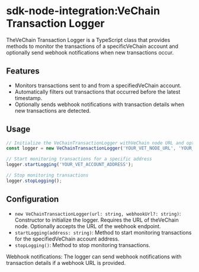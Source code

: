 # sdk-node-integration:VeChain Transaction Logger

TheVeChain Transaction Logger is a TypeScript class that provides methods to monitor the transactions of a specificVeChain account and optionally send webhook notifications when new transactions occur.

## Features

- Monitors transactions sent to and from a specifiedVeChain account.
- Automatically filters out transactions that occurred before the latest timestamp.
- Optionally sends webhook notifications with transaction details when new transactions are detected.

## Usage

```typescript
// Initialize the VeChainTransactionLogger withVeChain node URL and optional webhook URL
const logger = new VeChainTransactionLogger('YOUR_VET_NODE_URL', 'YOUR_WEBHOOK_URL');

// Start monitoring transactions for a specific address
logger.startLogging('YOUR_VET_ACCOUNT_ADDRESS');

// Stop monitoring transactions
logger.stopLogging();
```
## Configuration

- `new VeChainTransactionLogger(url: string, webhookUrl?: string)`: Constructor to initialize the logger. Requires the URL of theVeChain node. Optionally accepts the URL of the webhook endpoint.
- `startLogging(address: string)`: Method to start monitoring transactions for the specifiedVeChain account address.
- `stopLogging()`: Method to stop monitoring transactions.

Webhook notifications: The logger can send webhook notifications with transaction details if a webhook URL is provided.
